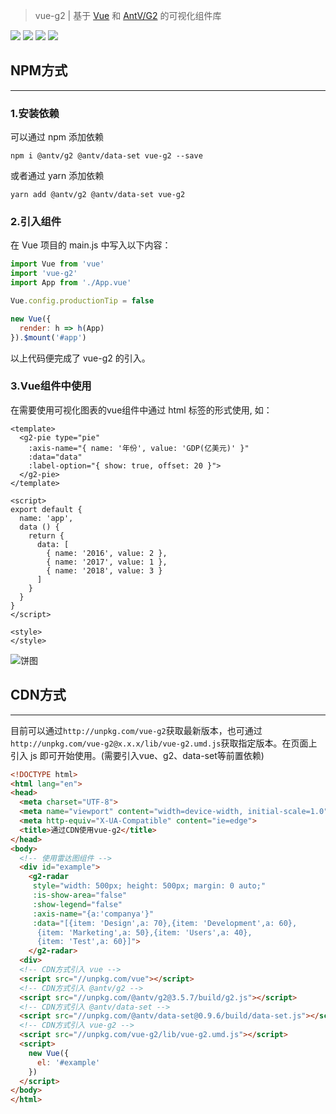 >vue-g2 | 基于 [Vue](https://cn.vuejs.org/index.html) 和 [AntV/G2](https://antv.alipay.com/zh-cn/g2/3.x/index.html) 的可视化组件库

![](https://travis-ci.com/wupeiwen/vue-g2.svg?branch=master)
[![](https://img.shields.io/npm/v/vue-g2.svg)](https://www.npmjs.com/package/vue-g2)
![](https://img.shields.io/bundlephobia/min/vue-g2.svg)
![](https://img.shields.io/npm/dt/vue-g2.svg)

## NPM方式
------
### 1.安装依赖
可以通过 npm 添加依赖
```npm
npm i @antv/g2 @antv/data-set vue-g2 --save
```
或者通过 yarn 添加依赖
```yarn
yarn add @antv/g2 @antv/data-set vue-g2
```

### 2.引入组件
在 Vue 项目的 main.js 中写入以下内容：
```js
import Vue from 'vue'
import 'vue-g2'
import App from './App.vue'

Vue.config.productionTip = false

new Vue({
  render: h => h(App)
}).$mount('#app')
```
以上代码便完成了 vue-g2 的引入。

### 3.Vue组件中使用
在需要使用可视化图表的vue组件中通过 html 标签的形式使用, 如：
```vue
<template>
  <g2-pie type="pie" 
    :axis-name="{ name: '年份', value: 'GDP(亿美元)' }"
    :data="data"
    :label-option="{ show: true, offset: 20 }">
  </g2-pie>
</template>

<script>
export default {
  name: 'app',
  data () {
    return {
      data: [
        { name: '2016', value: 2 }, 
        { name: '2017', value: 1 }, 
        { name: '2018', value: 3 }
      ]
    }
  }
}
</script>

<style>
</style>
```
![饼图](https://raw.githubusercontent.com/wupeiwen/vue-g2/dev/public/vue-g2-pie.gif "饼图-外部标签")

## CDN方式
------
目前可以通过`http://unpkg.com/vue-g2`获取最新版本，也可通过`http://unpkg.com/vue-g2@x.x.x/lib/vue-g2.umd.js`获取指定版本。在页面上引入 js 即可开始使用。(需要引入vue、g2、data-set等前置依赖)
```html
<!DOCTYPE html>
<html lang="en">
<head>
  <meta charset="UTF-8">
  <meta name="viewport" content="width=device-width, initial-scale=1.0">
  <meta http-equiv="X-UA-Compatible" content="ie=edge">
  <title>通过CDN使用vue-g2</title>
</head>
<body>
  <!-- 使用雷达图组件 -->
  <div id="example">
    <g2-radar
     style="width: 500px; height: 500px; margin: 0 auto;" 
     :is-show-area="false" 
     :show-legend="false"
     :axis-name="{a:'companya'}" 
     :data="[{item: 'Design',a: 70},{item: 'Development',a: 60},
      {item: 'Marketing',a: 50},{item: 'Users',a: 40},
      {item: 'Test',a: 60}]">
    </g2-radar>
  <div>
  <!-- CDN方式引入 vue -->
  <script src="//unpkg.com/vue"></script>
  <!-- CDN方式引入 @antv/g2 -->
  <script src="//unpkg.com/@antv/g2@3.5.7/build/g2.js"></script>
  <!-- CDN方式引入 @antv/data-set -->
  <script src="//unpkg.com/@antv/data-set@0.9.6/build/data-set.js"></script>
  <!-- CDN方式引入 vue-g2 -->
  <script src="//unpkg.com/vue-g2/lib/vue-g2.umd.js"></script>
  <script>
    new Vue({
      el: '#example'
    })
  </script>
</body>
</html>
```